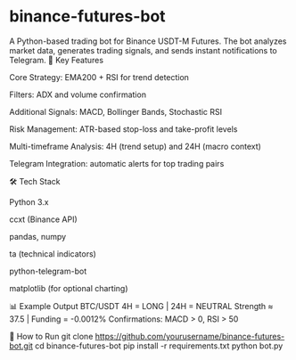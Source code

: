 # binance-futures-bot
A Python-based trading bot for Binance USDT-M Futures. The bot analyzes market data, generates trading signals, and sends instant notifications to Telegram.
🔑 Key Features

Core Strategy: EMA200 + RSI for trend detection

Filters: ADX and volume confirmation

Additional Signals: MACD, Bollinger Bands, Stochastic RSI

Risk Management: ATR-based stop-loss and take-profit levels

Multi-timeframe Analysis: 4H (trend setup) and 24H (macro context)

Telegram Integration: automatic alerts for top trading pairs

🛠 Tech Stack

Python 3.x

ccxt (Binance API)

pandas, numpy

ta (technical indicators)

python-telegram-bot

matplotlib (for optional charting)

📊 Example Output
BTC/USDT  4H = LONG  |  24H = NEUTRAL
Strength ≈ 37.5  |  Funding = -0.0012%
Confirmations: MACD > 0, RSI > 50

🚀 How to Run
git clone https://github.com/yourusername/binance-futures-bot.git
cd binance-futures-bot
pip install -r requirements.txt
python bot.py
